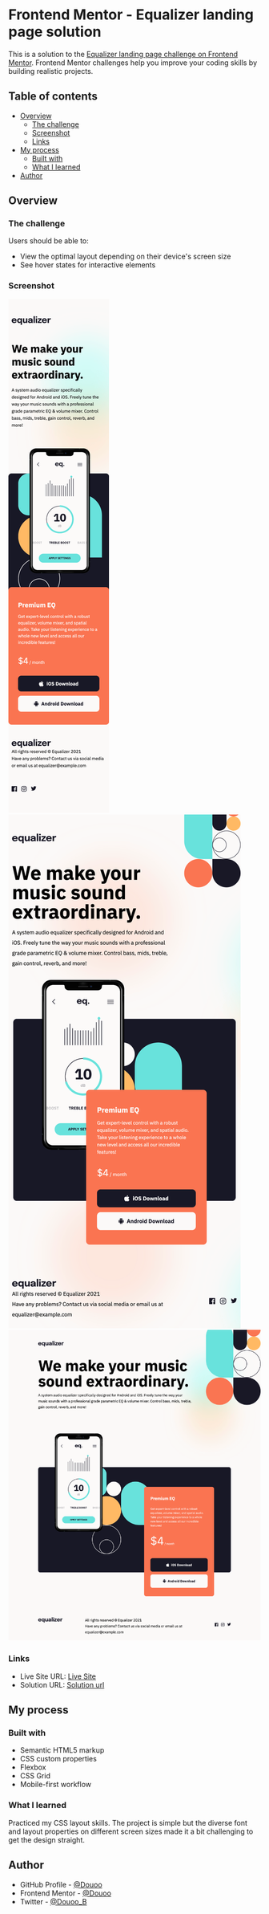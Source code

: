 # Frontend Mentor - Equalizer landing page solution

This is a solution to the [Equalizer landing page challenge on Frontend Mentor](https://www.frontendmentor.io/challenges/equalizer-landing-page-7VJ4gp3DE). Frontend Mentor challenges help you improve your coding skills by building realistic projects. 

## Table of contents

- [Overview](#overview)
  - [The challenge](#the-challenge)
  - [Screenshot](#screenshot)
  - [Links](#links)
- [My process](#my-process)
  - [Built with](#built-with)
  - [What I learned](#what-i-learned)
- [Author](#author)


## Overview

### The challenge

Users should be able to:

- View the optimal layout depending on their device's screen size
- See hover states for interactive elements

### Screenshot

![Mobile view](screenshot/eq-mobile.png)
![Tablet view](screenshot/eq-tablet.png)
![Desktop view](screenshot/eq-desktop.png)

### Links

- Live Site URL: [Live Site](https://douoo.github.io/frontendmentor_challenges/equalizer-landing-page/)
- Solution URL: [Solution url](https://github.com/Douoo/frontendmentor_challenges/tree/main/equalizer-landing-page)

## My process

### Built with

- Semantic HTML5 markup
- CSS custom properties
- Flexbox
- CSS Grid
- Mobile-first workflow

### What I learned

Practiced my CSS layout skills. The project is simple but the diverse font and layout properties on different screen sizes made it a bit challenging to get the design straight. 

## Author

- GitHub Profile - [@Douoo](https://github.com/Douoo) 
- Frontend Mentor - [@Douoo](https://www.frontendmentor.io/profile/Douoo)
- Twitter - [@Douoo_B](https://twitter.com/Douoo_B)


